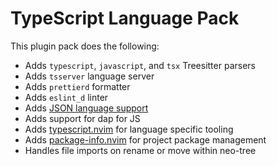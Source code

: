 # TypeScript Language Pack

This plugin pack does the following:

- Adds `typescript`, `javascript`, and `tsx` Treesitter parsers
- Adds `tsserver` language server
- Adds `prettierd` formatter
- Adds `eslint_d` linter
- Adds [JSON language support](../json)
- Adds support for dap for JS
- Adds [typescript.nvim](https://github.com/jose-elias-alvarez/typescript.nvim) for language specific tooling
- Adds [package-info.nvim](https://github.com/vuki656/package-info.nvim) for project package management
- Handles file imports on rename or move within neo-tree
